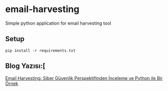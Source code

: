 # email-harvesting
Simple python application for email harvesting tool

## Setup
```
pip install -r requirements.txt
```
## Blog Yazısı:[
[Email Harvesting: Siber Güvenlik Perspektifinden İnceleme ve Python ile Bir Örnek
](https://omermertkaya.github.io/posts/email-harvesting/)




